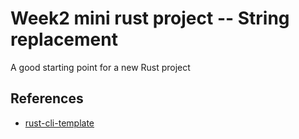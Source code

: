 # Week2 mini rust project -- String replacement
A good starting point for a new Rust project

## References

* [rust-cli-template](https://github.com/kbknapp/rust-cli-template)
